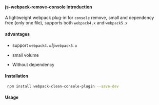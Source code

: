 #### js-webpack-remove-console Introduction

A lightweight webpack plug-in for `console` remove, small and dependency free (only one file), supports both `webpack4.x` and `webpack5.x`

#### advantages

- support `webpack4.x`与`webpack5.x`

- small volume

- Without dependency

#### Installation

```sh
 npm install webpack-clean-console-plugin --save-dev
```

#### Usage

```js

```

